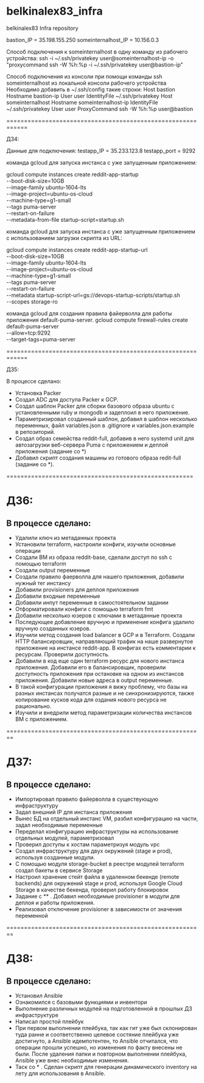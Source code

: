 # belkinalex83_infra
belkinalex83 Infra repository

bastion_IP = 35.198.155.250
someinternalhost_IP = 10.156.0.3

Способ подключения к someinternalhost в одну команду из рабочего устройства:
ssh -i ~/.ssh/privatekey user@someinternalhost-ip -o "proxycommand ssh -W %h:%p -i ~/.ssh/privatekey user@bastion-ip"

Способ подключения из консоли при помощи команды ssh someinternalhost из локальной консоли рабочего устройства
Необходимо добавить в ~/.ssh/config такие строки:
Host bastion
  Hostname bastion-ip
  User user
  IdentityFile  ~/.ssh/privatekey
Host someinternalhost
  Hostname someinternalhost-ip
  IdentityFile ~/.ssh/privatekey
  User user
  ProxyCommand ssh -W %h:%p user@bastion

============================================================

ДЗ4:

Данные для подключения:
testapp_IP = 35.233.123.8
testapp_port = 9292

командa gcloud для запуска инстанса с уже запущенным приложением:

gcloud compute instances create reddit-app-startup \
 --boot-disk-size=10GB \
 --image-family ubuntu-1604-lts \
 --image-project=ubuntu-os-cloud \
 --machine-type=g1-small \
 --tags puma-server \
 --restart-on-failure \
 --metadata-from-file startup-script=startup.sh

командa gcloud для запуска инстанса с уже запущенным приложением с использованием загрузки скрипта из URL:

gcloud compute instances create reddit-app-startup-url \
 --boot-disk-size=10GB \
 --image-family ubuntu-1604-lts \
 --image-project=ubuntu-os-cloud \
 --machine-type=g1-small \
 --tags puma-server \
 --restart-on-failure \
 --metadata startup-script-url=gs://devops-startup-scripts/startup.sh \
 --scopes storage-ro

командa gcloud для создания правила файерволла для работы приложения default-puma-server.
gcloud compute firewall-rules create default-puma-server \
--allow=tcp:9292 \
--target-tags=puma-server

============================================================

ДЗ5:

В процессе сделано:

- Установка Packer
- Создал ADC для доступа Packer к GCP.
- Создал шаблон Packer для сборки  базового образа ubuntu с установленными ruby и mongodb и задеплоил в него приложение.
- Параметризировал созданный шаблон, добавил в шаблон несколько переменных, файл variables.json в .gitignore и variables.json.example в репозиторий.
- Создал образ семейства reddit-full, добавив в него systemd unit для автозагрузки веб-сервера Puma с приложением и деплой приложения (задание со *)
- Добавил скрипт создания машины из готового образа redit-full (задание со *).

=====================================================

# ДЗ6:

## В процессе сделано:

 - Удалили ключ из метаданных проекта
 - Установили terraform, настроили конфиги, изучили основные операции
 - Создали ВМ из образа reddit-base, сделали доступ по ssh с помощью terraform
 - Создали output переменные
 - Создали правило фаерволла для нашего приложения, добавили нужный тег инстансу
 - Добавили provisioners для деплоя приложения
 - Добавили входные переменные
 - Добавили инпут переменные в самостоятельном задании
 - Отформатировали конфиги с помощью terraform fmt
 - Добавили несколько юзеров с ключами в метаданные проекта
 - Последующее добавление вручную и применение конфига удалило вручную созданных юзеров.
 - Изучили метод создания load balancer в GCP и в Terraform. Создали HTTP балансировщик, направляющий
трафик на наше развернутое приложение на инстансе reddit-app. В конфигах есть комментарии к ресурсам. Проверили доступность.
 - Добавили в код еще один terraform ресурс для нового инстанса приложения. Добавили его в балансировщик, проверили доступность приложения при остановке на одном из инстансов приложения. Добавили новые адреса в output переменные.
 - В такой конфигурации приложения я вижу проблему, что базы на разных инстансах получатся разные и не синхронизируются, также копирование кусков кода для оздания нового ресурса не рационально. 
 - Изучили и внедрили метод параметризации количества инстансов ВМ с приложением.

========================================================

# ДЗ7:

## В процессе сделано:

- Импортировал правило файерволла в существующую инфраструктуру
- Задал внешний IP для инстанса приложения
- Вынес БД на отдельный инстанс VM, разбил конфигурацию на части, задал необходимые переменные
- Переделал конфигурацию инфраструктуры на использование отдельных модулей, параметризовал
- Проверил доступы к хостам параметризуя модуль vpc
- Создал инфраструктуру для двух окружений (stage и prod), используя созданные модули.
- С помощью модуля storage-bucket в реестре модулей terraform создал бакеты в сервисе Storage
- Настроил хранение стейт файла в удаленном бекенде (remote backends) для окружений stage и prod, используя Google Cloud Storage в качестве бекенда, проверил работу блокировок
- Задание с ** . Добавил необходимые provisioner в модули для деплоя и работы приложения.
- Реализовал отключение provisioner в зависимости от значения переменной

========================================================

# ДЗ8:

## В процессе сделано:
- Установил Ansible
- Ознакомился с базовыми функциями и инвентори
- Выполнение различных модулей на подготовленной в прошлых ДЗ инфраструктуре
- Написал простой плейбук
- При первом выполнении плейбука, так как гит уже был склонирован туда ранне и соответственно целевое состяние плейбука уже достигнуто, а Ansible идемпотентен, то Ansible отчитался, что операции прошли успешно, но изменения по факту внесены не были. После удаления папки и повторном выполнении плейбука, Ansible уже внес необходимые изменения. 
- Таск со * . Сделан скрипт для генерации динамического inventory на лету для использования в Ansible.

